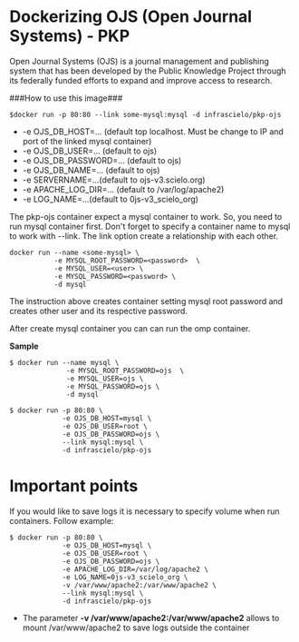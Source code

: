 Dockerizing OJS (Open Journal Systems) - PKP
============================================
Open Journal Systems (OJS) is a journal management and publishing system that has been developed by the Public Knowledge Project through its federally funded efforts to expand and improve access to research.

###How to use this image###
```
$docker run -p 80:80 --link some-mysql:mysql -d infrascielo/pkp-ojs
```
* -e OJS_DB_HOST=... (default top localhost. Must be change to IP and port of the linked mysql container)
* -e OJS_DB_USER=... (default to ojs)
* -e OJS_DB_PASSWORD=... (default to ojs)
* -e OJS_DB_NAME=... (default to ojs)
* -e SERVERNAME=...(default to ojs-v3.scielo.org)
* -e APACHE_LOG_DIR=... (default to /var/log/apache2)
* -e LOG_NAME=...(default to 0js-v3_scielo_org)

The pkp-ojs container expect a mysql container to work. So, you need to run mysql container first. Don't forget to specify a container name to mysql to work with --link. The link option create a relationship with each other.

```
docker run --name <some-mysql> \
           -e MYSQL_ROOT_PASSWORD=<password>  \
           -e MYSQL_USER=<user> \
           -e MYSQL_PASSWORD=<password> \
           -d mysql
```

The instruction above creates container setting mysql root password and creates other user and its respective password.

After create mysql container you can can run the omp container.

**Sample**
```
$ docker run --name mysql \
              -e MYSQL_ROOT_PASSWORD=ojs  \
              -e MYSQL_USER=ojs \
              -e MYSQL_PASSWORD=ojs \
              -d mysql
```
```
$ docker run -p 80:80 \
             -e OJS_DB_HOST=mysql \
             -e OJS_DB_USER=root \
             -e OJS_DB_PASSWORD=ojs \
             --link mysql:mysql \
             -d infrascielo/pkp-ojs
```

Important points
================
If you would like to save logs it is necessary to specify volume when run containers. Follow example:
```
$ docker run -p 80:80 \
             -e OJS_DB_HOST=mysql \
             -e OJS_DB_USER=root \
             -e OJS_DB_PASSWORD=ojs \
             -e APACHE_LOG_DIR=/var/log/apache2 \
             -e LOG_NAME=0js-v3_scielo_org \
             -v /var/www/apache2:/var/www/apache2 \
             --link mysql:mysql \
             -d infrascielo/pkp-ojs
```
* The parameter **-v /var/www/apache2:/var/www/apache2** allows to mount /var/www/apache2 to save logs outside the container